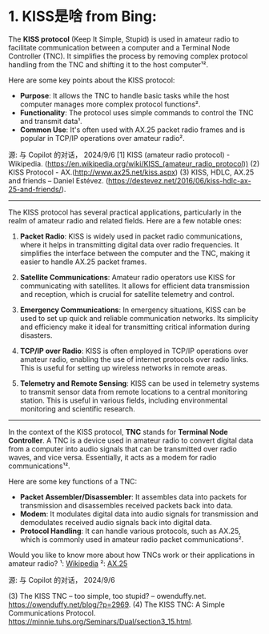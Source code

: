 # 1. KISS是啥 from Bing:
The **KISS protocol** (Keep It Simple, Stupid) is used in amateur radio to facilitate communication between a computer and a Terminal Node Controller (TNC). It simplifies the process by removing complex protocol handling from the TNC and shifting it to the host computer¹².

Here are some key points about the KISS protocol:
- **Purpose**: It allows the TNC to handle basic tasks while the host computer manages more complex protocol functions².
- **Functionality**: The protocol uses simple commands to control the TNC and transmit data¹.
- **Common Use**: It's often used with AX.25 packet radio frames and is popular in TCP/IP operations over amateur radio².



源: 与 Copilot 的对话， 2024/9/6
[1] KISS (amateur radio protocol) - Wikipedia. (https://en.wikipedia.org/wiki/KISS_(amateur_radio_protocol))
(2) KISS Protocol - AX.(http://www.ax25.net/kiss.aspx)
(3) KISS, HDLC, AX.25 and friends – Daniel Estévez. (https://destevez.net/2016/06/kiss-hdlc-ax-25-and-friends/).

---
The KISS protocol has several practical applications, particularly in the realm of amateur radio and related fields. Here are a few notable ones:

1. **Packet Radio**: KISS is widely used in packet radio communications, where it helps in transmitting digital data over radio frequencies. It simplifies the interface between the computer and the TNC, making it easier to handle AX.25 packet frames.

2. **Satellite Communications**: Amateur radio operators use KISS for communicating with satellites. It allows for efficient data transmission and reception, which is crucial for satellite telemetry and control.

3. **Emergency Communications**: In emergency situations, KISS can be used to set up quick and reliable communication networks. Its simplicity and efficiency make it ideal for transmitting critical information during disasters.

4. **TCP/IP over Radio**: KISS is often employed in TCP/IP operations over amateur radio, enabling the use of internet protocols over radio links. This is useful for setting up wireless networks in remote areas.

5. **Telemetry and Remote Sensing**: KISS can be used in telemetry systems to transmit sensor data from remote locations to a central monitoring station. This is useful in various fields, including environmental monitoring and scientific research.

---
In the context of the KISS protocol, **TNC** stands for **Terminal Node Controller**. A TNC is a device used in amateur radio to convert digital data from a computer into audio signals that can be transmitted over radio waves, and vice versa. Essentially, it acts as a modem for radio communications¹².

Here are some key functions of a TNC:
- **Packet Assembler/Disassembler**: It assembles data into packets for transmission and disassembles received packets back into data.
- **Modem**: It modulates digital data into audio signals for transmission and demodulates received audio signals back into digital data.
- **Protocol Handling**: It can handle various protocols, such as AX.25, which is commonly used in amateur radio packet communications².

Would you like to know more about how TNCs work or their applications in amateur radio?
¹: [Wikipedia](https://en.wikipedia.org/wiki/KISS_%28amateur_radio_protocol%29)
²: [AX.25](https://www.ax25.net/kiss.aspx)

源: 与 Copilot 的对话， 2024/9/6

(3) The KISS TNC – too simple, too stupid? – owenduffy.net. https://owenduffy.net/blog/?p=2969.
(4) The KISS TNC: A Simple Communications Protocol. https://minnie.tuhs.org/Seminars/Dual/section3_15.html.